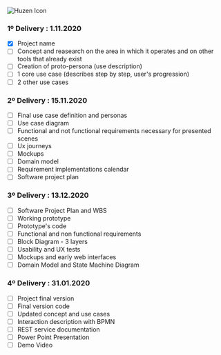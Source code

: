 ![Huzen Icon](https://raw.githubusercontent.com/Silvarini/Huzen/master/Icon/huzen-logo-500.png)


### 1º Delivery : 1.11.2020
- [x] Project name
- [ ] Concept and reasearch on the area in which it operates and on other tools that already exist
- [ ] Creation of proto-persona (use description)
- [ ] 1 core use case (describes step by step, user's progression)
- [ ] 2 other use cases

### 2º Delivery : 15.11.2020
- [ ] Final use case definition and personas
- [ ] Use case diagram
- [ ] Functional and not functional requirements necessary for presented scenes
- [ ] Ux journeys
- [ ] Mockups
- [ ] Domain model
- [ ] Requirement implementations calendar
- [ ] Software project plan

### 3º Delivery : 13.12.2020
- [ ] Software Project Plan and WBS
- [ ] Working prototype
- [ ] Prototype's code
- [ ] Functional and non functional requirements
- [ ] Block Diagram - 3 layers 
- [ ] Usability and UX tests
- [ ] Mockups and early web interfaces
- [ ] Domain Model and State Machine Diagram 

### 4º Delivery : 31.01.2020
- [ ] Project final version
- [ ] Final version code
- [ ] Updated concept and use cases
- [ ] Interaction description with BPMN 
- [ ] REST service documentation
- [ ] Power Point Presentation
- [ ] Demo Video 

